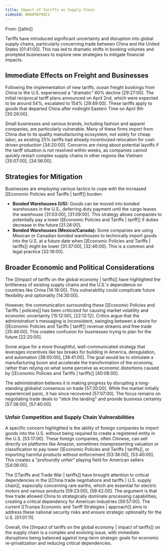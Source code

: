 ```yaml
---
title: Impact of Tariffs on Supply Chain
videoId: W960TW79QCI
---
```


From: [[allin]] <br/> 

Tariffs have introduced significant uncertainty and disruption into global supply chains, particularly concerning trade between China and the United States <a class="yt-timestamp" data-t="01:41:00">[01:41:00]</a>. This has led to dramatic shifts in booking volumes and prompted businesses to explore new strategies to mitigate financial impacts.

## Immediate Effects on Freight and Businesses

Following the implementation of new tariffs, ocean freight bookings from China to the U.S. experienced a "dramatic" 60% decline <a class="yt-timestamp" data-t="29:27:00">[29:27:00]</a>. The initial reciprocal tariff plans announced on April 2nd, which were expected to be around 54%, escalated to 154% <a class="yt-timestamp" data-t="29:49:00">[29:49:00]</a>. These tariffs apply to goods that departed China after midnight Eastern Time on April 9th <a class="yt-timestamp" data-t="30:26:00">[30:26:00]</a>.

Small businesses and various brands, including fashion and apparel companies, are particularly vulnerable. Many of these firms import from China due to its quality manufacturing ecosystem, not solely for cheap labor, as existing 25% tariffs had already incentivized relocation for cost-driven production <a class="yt-timestamp" data-t="34:20:00">[34:20:00]</a>. Concerns are rising about potential layoffs if the tariff situation is not resolved within weeks, as companies cannot quickly restart complex supply chains in other regions like Vietnam <a class="yt-timestamp" data-t="35:07:00">[35:07:00]</a>, <a class="yt-timestamp" data-t="34:56:00">[34:56:00]</a>.

## Strategies for Mitigation

Businesses are employing various tactics to cope with the increased [[Economic Policies and Tariffs | tariff]] burden:
*   **Bonded Warehouses (US):** Goods can be moved into bonded warehouses in the U.S., deferring duty payment until the cargo leaves the warehouse <a class="yt-timestamp" data-t="31:03:00">[31:03:00]</a>, <a class="yt-timestamp" data-t="31:09:00">[31:09:00]</a>. This strategy allows companies to potentially pay a lower [[Economic Policies and Tariffs | tariff]] if duties decrease in the future <a class="yt-timestamp" data-t="31:26:00">[31:26:00]</a>.
*   **Bonded Warehouses (Mexico/Canada):** Some companies are using Mexican or Canadian bonded warehouses to technically import goods into the U.S. at a future date when [[Economic Policies and Tariffs | tariffs]] might be lower <a class="yt-timestamp" data-t="31:37:00">[31:37:00]</a>, <a class="yt-timestamp" data-t="32:46:00">[32:46:00]</a>. This is a common and legal practice <a class="yt-timestamp" data-t="32:16:00">[32:16:00]</a>.

## Broader Economic and Political Considerations

The [[Impact of tariffs on the global economy | tariffs]] have highlighted the brittleness of existing supply chains and the U.S.'s dependence on countries like China <a class="yt-timestamp" data-t="14:18:00">[14:18:00]</a>. This vulnerability could complicate future flexibility and optionality <a class="yt-timestamp" data-t="14:30:00">[14:30:00]</a>.

However, the communication surrounding these [[Economic Policies and Tariffs | policies]] has been criticized for causing market volatility and economic uncertainty <a class="yt-timestamp" data-t="15:12:00">[15:12:00]</a>, <a class="yt-timestamp" data-t="22:12:00">[22:12:12]</a>. Critics argue that the administration's messaging is inconsistent, swinging between a desire for [[Economic Policies and Tariffs | tariff]] revenue streams and free trade <a class="yt-timestamp" data-t="35:46:00">[35:46:00]</a>. This creates confusion for businesses trying to plan for the future <a class="yt-timestamp" data-t="22:20:00">[22:20:00]</a>.

Some argue for a more thoughtful, well-communicated strategy that leverages incentives like tax breaks for building in America, deregulation, and automation <a class="yt-timestamp" data-t="38:00:00">[38:00:00]</a>, <a class="yt-timestamp" data-t="38:41:00">[38:41:00]</a>. The goal would be to stimulate a manufacturing boom and accelerate the transformation of the economy, rather than relying on what some perceive as economic distortions caused by [[Economic Policies and Tariffs | tariffs]] <a class="yt-timestamp" data-t="40:08:00">[40:08:00]</a>.

The administration believes it is making progress by disrupting a long-standing globalist consensus on trade <a class="yt-timestamp" data-t="57:20:00">[57:20:00]</a>. While the market initially experienced panic, it has since recovered <a class="yt-timestamp" data-t="57:07:00">[57:07:00]</a>. The focus remains on negotiating trade deals to "stick the landing" and provide business certainty <a class="yt-timestamp" data-t="57:38:00">[57:38:00]</a>, <a class="yt-timestamp" data-t="57:40:00">[57:40:00]</a>.

### Unfair Competition and Supply Chain Vulnerabilities

A specific concern highlighted is the ability of foreign companies to import goods into the U.S. without being required to create a registered entity in the U.S. <a class="yt-timestamp" data-t="53:17:00">[53:17:00]</a>. These foreign companies, often Chinese, can sell directly on platforms like Amazon, sometimes misrepresenting valuation or classification to pay lower [[Economic Policies and Tariffs | tariffs]], or importing harmful products without enforcement <a class="yt-timestamp" data-t="53:36:00">[53:36:00]</a>, <a class="yt-timestamp" data-t="53:40:00">[53:40:00]</a>. This creates a "profoundly unfair" playing field for American sellers <a class="yt-timestamp" data-t="54:06:00">[54:06:00]</a>.

The [[Tariffs and Trade War | tariffs]] have brought attention to critical dependencies in the [[China trade negotiations and tariffs | U.S. supply chain]], especially concerning rare earths, which are essential for electric motors and various products <a class="yt-timestamp" data-t="59:23:00">[59:23:00]</a>, <a class="yt-timestamp" data-t="59:42:00">[59:42:00]</a>. The argument is that free trade allowed China to strategically dominate processing capabilities, creating a critical dependency for American industries <a class="yt-timestamp" data-t="59:57:00">[59:57:00]</a>. The current [[Trumps Economic and Tariff Strategies | approach]] aims to address these national security risks and ensure strategic optionality for the U.S. <a class="yt-timestamp" data-t="01:01:11">[01:01:11]</a>.

Overall, the [[Impact of tariffs on the global economy | impact of tariffs]] on the supply chain is a complex and evolving issue, with immediate disruptions being balanced against long-term strategic goals for economic re-privatization and reducing critical dependencies.